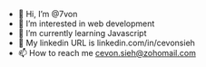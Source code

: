 - 👋 Hi, I’m @7von
- 👀 I’m interested in web development 
- 🌱 I’m currently learning Javascript
- 💞️ My linkedin URL is linkedin.com/in/cevonsieh
- 📫 How to reach me cevon.sieh@zohomail.com

<!---
7von/7von is a ✨ special ✨ repository because its `README.md` (this file) appears on your GitHub profile.
You can click the Preview link to take a look at your changes.
--->
